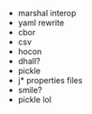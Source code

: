 - marshal interop
- yaml rewrite
- cbor
- csv
- hocon
- dhall?
- pickle
- j* properties files
- smile?
- pickle lol
